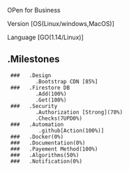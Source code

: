 OPen for Business 


Version [OS(Linux/windows,MacOS)]


Language [GO(1.14/Linux)]


## .Milestones 
     ###   .Design
             .Bootstrap CDN [85%]
     ###   .Firestore DB
             .Add(100%)
             .Get(100%)
     ###   .Security
             .Authorization [Strong](70%)
             .Checks(7UPD0%)
     ###   .Automation
              .github[Action(100%)]
     ###   .Docker(0%)
     ###   .Documentation(0%)
     ###   .Payement Method(100%)
     ###   .Algorithms(50%)
     ###   .Notification(0%)
 
